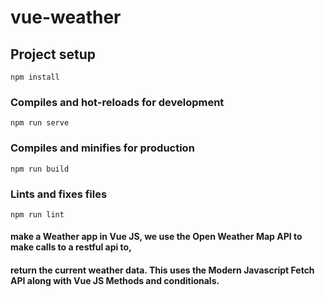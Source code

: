 # vue-weather

## Project setup
```
npm install
```

### Compiles and hot-reloads for development
```
npm run serve
```

### Compiles and minifies for production
```
npm run build
```

### Lints and fixes files
```
npm run lint
```

#### make a Weather app in Vue JS, we use the Open Weather Map API to make calls to a restful api to,
#### return the current weather data. This uses the Modern Javascript Fetch API along with Vue JS Methods and conditionals.
